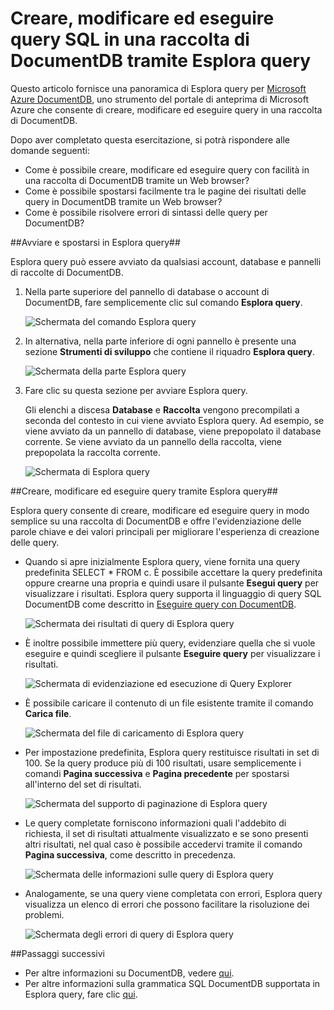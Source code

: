 <properties 
	pageTitle="Creare, modificare ed eseguire query SQL in una raccolta di DocumentDB tramite Esplora query | Microsoft Azure" 
	description="Informazioni su Esplora query di DocumentDB, uno strumento del portale di anteprima di Azure per creare, modificare ed eseguire query SQL in una raccolta di DocumentDB." 
	services="documentdb" 
	authors="AndrewHoh" 
	manager="jhubbard" 
	editor="monicar" 
	documentationCenter=""/>

<tags 
	ms.service="documentdb" 
	ms.workload="data-services" 
	ms.tgt_pltfrm="na" 
	ms.devlang="na" 
	ms.topic="get-started-article"
	ms.date="09/08/2015" 
	ms.author="anhoh"/>

# Creare, modificare ed eseguire query SQL in una raccolta di DocumentDB tramite Esplora query #

Questo articolo fornisce una panoramica di Esplora query per [Microsoft Azure DocumentDB](http://azure.microsoft.com/services/documentdb/), uno strumento del portale di anteprima di Microsoft Azure che consente di creare, modificare ed eseguire query in una raccolta di DocumentDB.

Dopo aver completato questa esercitazione, si potrà rispondere alle domande seguenti:

-	Come è possibile creare, modificare ed eseguire query con facilità in una raccolta di DocumentDB tramite un Web browser?
-	Come è possibile spostarsi facilmente tra le pagine dei risultati delle query in DocumentDB tramite un Web browser?
-	Come è possibile risolvere errori di sintassi delle query per DocumentDB? 

##<a id="Launch"></a>Avviare e spostarsi in Esplora query##

Esplora query può essere avviato da qualsiasi account, database e pannelli di raccolte di DocumentDB.
  
1. Nella parte superiore del pannello di database o account di DocumentDB, fare semplicemente clic sul comando **Esplora query**.

	![Schermata del comando Esplora query](./media/documentdb-query-collections-query-explorer/queryexplorercommand.png)

2. In alternativa, nella parte inferiore di ogni pannello è presente una sezione **Strumenti di sviluppo** che contiene il riquadro **Esplora query**.
	
	![Schermata della parte Esplora query](./media/documentdb-query-collections-query-explorer/queryexplorerpart.png)

2. Fare clic su questa sezione per avviare Esplora query.

	Gli elenchi a discesa **Database** e **Raccolta** vengono precompilati a seconda del contesto in cui viene avviato Esplora query. Ad esempio, se viene avviato da un pannello di database, viene prepopolato il database corrente. Se viene avviato da un pannello della raccolta, viene prepopolata la raccolta corrente.

	![Schermata di Esplora query](./media/documentdb-query-collections-query-explorer/queryexplorerinitial.png)

##<a id="Create"></a>Creare, modificare ed eseguire query tramite Esplora query##

Esplora query consente di creare, modificare ed eseguire query in modo semplice su una raccolta di DocumentDB e offre l'evidenziazione delle parole chiave e dei valori principali per migliorare l'esperienza di creazione delle query.

- Quando si apre inizialmente Esplora query, viene fornita una query predefinita SELECT * FROM c. È possibile accettare la query predefinita oppure crearne una propria e quindi usare il pulsante **Esegui query** per visualizzare i risultati. Esplora query supporta il linguaggio di query SQL DocumentDB come descritto in [Eseguire query con DocumentDB](documentdb-sql-query.md).

	![Schermata dei risultati di query di Esplora query](./media/documentdb-query-collections-query-explorer/queryresults1.png)

- È inoltre possibile immettere più query, evidenziare quella che si vuole eseguire e quindi scegliere il pulsante **Eseguire query** per visualizzare i risultati.

	![Schermata di evidenziazione ed esecuzione di Query Explorer](./media/documentdb-query-collections-query-explorer/queryexplorerhighlightandrun.png)

- È possibile caricare il contenuto di un file esistente tramite il comando **Carica file**.

	![Schermata del file di caricamento di Esplora query](./media/documentdb-query-collections-query-explorer/loadqueryfile.png)

- Per impostazione predefinita, Esplora query restituisce risultati in set di 100. Se la query produce più di 100 risultati, usare semplicemente i comandi **Pagina successiva** e **Pagina precedente** per spostarsi all'interno del set di risultati.

	![Schermata del supporto di paginazione di Esplora query](./media/documentdb-query-collections-query-explorer/queryresultspagination.png)

- Le query completate forniscono informazioni quali l'addebito di richiesta, il set di risultati attualmente visualizzato e se sono presenti altri risultati, nel qual caso è possibile accedervi tramite il comando **Pagina successiva**, come descritto in precedenza.

	![Schermata delle informazioni sulle query di Esplora query](./media/documentdb-query-collections-query-explorer/queryinformation.png)

- Analogamente, se una query viene completata con errori, Esplora query visualizza un elenco di errori che possono facilitare la risoluzione dei problemi.

	![Schermata degli errori di query di Esplora query](./media/documentdb-query-collections-query-explorer/queryerror.png)

##<a name="NextSteps"></a>Passaggi successivi

- Per altre informazioni su DocumentDB, vedere [qui](http://azure.com/docdb).
- Per altre informazioni sulla grammatica SQL DocumentDB supportata in Esplora query, fare clic [qui](documentdb-sql-query.md).
 

<!---HONumber=Oct15_HO4-->